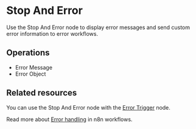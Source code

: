 # Stop And Error

Use the Stop And Error node to display error messages and send custom error information to error workflows.

## Operations

* Error Message
* Error Object

## Related resources

You can use the Stop And Error node with the [Error Trigger](/integrations/builtin/core-nodes/n8n-nodes-base.errortrigger/) node.

Read more about [Error handling](/flow-logic/error-handling/) in n8n workflows.
